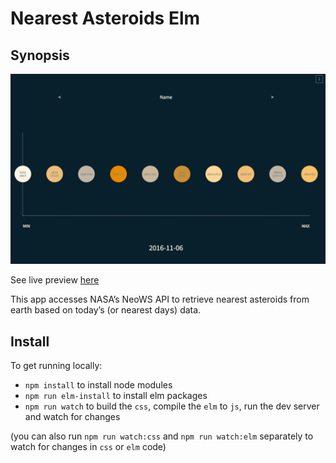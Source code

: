 # Nearest Asteroids Elm

## Synopsis
![Image Preview of Live Site](./preview.png)

See live preview [here](https://njsfield.github.io/Nearest-Asteroids-Elm/)

This app accesses NASA’s NeoWS API to retrieve nearest asteroids from earth based on today’s (or nearest days) data.

## Install

To get running locally:

+ `npm install` to install node modules
+ `npm run elm-install` to install elm packages
+ `npm run watch` to build the `css`, compile the `elm` to `js`, run the dev server and watch for changes

(you can also run `npm run watch:css` and `npm run watch:elm` separately to watch for changes in `css` or `elm` code)
